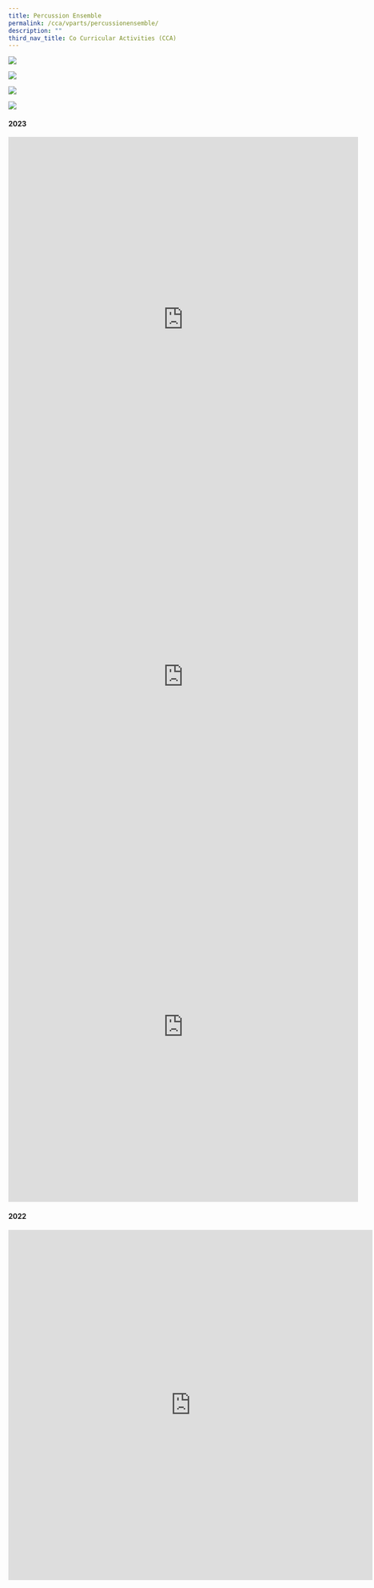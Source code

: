 ```yaml
---
title: Percussion Ensemble
permalink: /cca/vparts/percussionensemble/
description: ""
third_nav_title: Co Curricular Activities (CCA)
---
```

![](/images/CCAbanner.png)

![](/images/CCA2022/CCA-percussion1.jpg)

![](/images/CCA2022/CCA-percussion2.jpg)

![](/images/CCA2022/CCA-percussion3.jpg)

#### 2023
<iframe allowfullscreen="true" height="729" width="700" frameborder="0" src="https://docs.google.com/presentation/d/e/2PACX-1vSdZqylgn9XFcBoIpt4-rCdQy95d-PZw3T6s7gT5NCZ4l47yhjMBL9NYjMhuJ0iNmXyM22dquucLZcm/embed?start=true&amp;loop=true&amp;delayms=3000"></iframe>

<iframe title="Percussion Ensemble Reflection 2.MOV" allowfullscreen="" allow="autoplay; fullscreen; picture-in-picture" frameborder="0" height="700" width="700" src="https://player.vimeo.com/video/797578811?h=5e7ad1dc86&amp;badge=0&amp;autopause=0&amp;player_id=0&amp;app_id=58479"></iframe>

<iframe title="Percussion Ensemble Reflection" allowfullscreen="" allow="autoplay; fullscreen; picture-in-picture" frameborder="0" height="700" width="700" src="https://player.vimeo.com/video/797578831?h=2495588f2e&amp;badge=0&amp;autopause=0&amp;player_id=0&amp;app_id=58479"></iframe>

#### 2022

<iframe src="https://docs.google.com/presentation/d/e/2PACX-1vTkFr1_mIlKBVoXxDemB10_CatTSvUnYo2yRjq--uY1oZzc0Jl3IQhgoZkh0MB1uID2RMw7UvCv-5Dy/embed?start=true&amp;loop=true&amp;delayms=3000" frameborder="0" width="729" height="700" allowfullscreen="true"></iframe>

